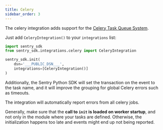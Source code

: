 ```yaml
---
title: Celery
sidebar_order: 3
---
```

<!-- WIZARD -->
The celery integration adds support for the [Celery Task Queue System](http://www.celeryproject.org/).

Just add ``CeleryIntegration()`` to your ``integrations`` list:

```python
import sentry_sdk
from sentry_sdk.integrations.celery import CeleryIntegration

sentry_sdk.init(
    dsn='___PUBLIC_DSN___',
    integrations=[CeleryIntegration()]
)
```

Additionally, the Sentry Python SDK will set the transaction on the event to the task name, and it will improve the grouping for global Celery errors such as timeouts.

The integration will automatically report errors from all celery jobs.

<!-- TODO-ADD-VERIFICATION-EXAMPLE -->
<!-- ENDWIZARD -->

Generally, make sure that the **call to `init` is loaded on worker startup**, and not only in the module where your tasks are defined. Otherwise, the initialization happens too late and events might end up not being reported.
